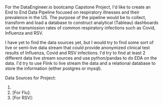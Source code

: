 For the DataEngineer.io bootcamp Capstone Project, I'd like to create an End to End Data Pipeline focused on respiratory illnesses and their prevalence in the US.  The purpose of the pipeline would be to collect, transform and load a database to construct analytical (Tableau) dashboards on the transmission rates of common respiratory infections such as Covid, Influenza and RSV.

I have yet to find the data sources yet, but I would try to find some sort of live or semi-live data stream that could provide anonymized clinical test results of Influenza, Covid and RSV infections.  I'd try to find at least 2 different data live stream sources and use python/pandas to do EDA on the data.  I'd try to use Flink to live stream the data and a relational database to store the information (either postgres or mysql).

Data Sources for Project:


1) [For Covid]: https://github.com/owid/covid-19-data/tree/master/public/data
2) [For Flu]:
3) [For RSV]:
